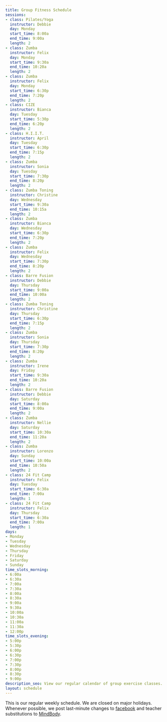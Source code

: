 ```yaml
---
title: Group Fitness Schedule
sessions:
- class: Pilates/Yoga
  instructor: Debbie
  day: Monday
  start_time: 8:00a
  end_time: 9:00a
  length: 2
- class: Zumba
  instructor: Felix
  day: Monday
  start_time: 9:30a
  end_time: 10:20a
  length: 2
- class: Zumba
  instructor: Felix
  day: Monday
  start_time: 6:30p
  end_time: 7:20p
  length: 2
- class: CIZE
  instructor: Bianca
  day: Tuesday
  start_time: 5:30p
  end_time: 6:20p
  length: 2
- class: H.I.I.T.
  instructor: April
  day: Tuesday
  start_time: 6:30p
  end_time: 7:15p
  length: 2
- class: Zumba
  instructor: Sonia
  day: Tuesday
  start_time: 7:30p
  end_time: 8:20p
  length: 2
- class: Zumba Toning
  instructor: Christine
  day: Wednesday
  start_time: 9:30a
  end_time: 10:15a
  length: 2
- class: Zumba
  instructor: Bianca
  day: Wednesday
  start_time: 6:30p
  end_time: 7:20p
  length: 2
- class: Zumba
  instructor: Felix
  day: Wednesday
  start_time: 7:30p
  end_time: 8:20p
  length: 2
- class: Barre Fusion
  instructor: Debbie
  day: Thursday
  start_time: 9:00a
  end_time: 10:00a
  length: 2
- class: Zumba Toning
  instructor: Christine
  day: Thursday
  start_time: 6:30p
  end_time: 7:15p
  length: 2
- class: Zumba
  instructor: Sonia
  day: Thursday
  start_time: 7:30p
  end_time: 8:20p
  length: 2
- class: Zumba
  instructor: Irene
  day: Friday
  start_time: 9:30a
  end_time: 10:20a
  length: 2
- class: Barre Fusion
  instructor: Debbie
  day: Saturday
  start_time: 8:00a
  end_time: 9:00a
  length: 2
- class: Zumba
  instructor: Nellie
  day: Saturday
  start_time: 10:30a
  end_time: 11:20a
  length: 2
- class: Zumba
  instructor: Lorenzo
  day: Sunday
  start_time: 10:00a
  end_time: 10:50a
  length: 2
- class: 24 Fit Camp
  instructor: Felix
  day: Tuesday
  start_time: 6:30a
  end_time: 7:00a
  length: 1
- class: 24 Fit Camp
  instructor: Felix
  day: Thursday
  start_time: 6:30a
  end_time: 7:00a
  length: 1
days:
- Monday
- Tuesday
- Wednesday
- Thursday
- Friday
- Saturday
- Sunday
time_slots_morning:
- 6:00a
- 6:30a
- 7:00a
- 7:30a
- 8:00a
- 8:30a
- 9:00a
- 9:30a
- 10:00a
- 10:30a
- 11:00a
- 11:30a
- 12:00p
time_slots_evening:
- 5:00p
- 5:30p
- 6:00p
- 6:30p
- 7:00p
- 7:30p
- 8:00p
- 8:30p
- 9:00p
description_seo: View our regular calendar of group exercise classes.
layout: schedule
---
```

This is our regular weekly schedule. We are closed on major holidays. Whenever possible, we post last-minute changes to [facebook](https://www.facebook.com/Shapeup02914) and teacher substitutions to [MindBody](https://clients.mindbodyonline.com/classic/home?studioid=112719).
